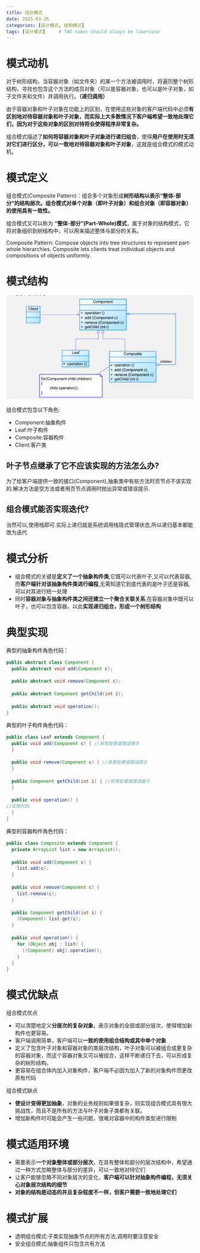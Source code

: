 ```yaml
---
title: 组合模式
date: 2025-03-26 
categories: [设计模式, 结构模式]
tags: [设计模式]     # TAG names should always be lowercase
---
```


# 模式动机

对于树形结构，当容器对象（如文件夹）的某一个方法被调用时，将遍历整个树形结构，寻找也包含这个方法的成员对象（可以是容器对象，也可以是叶子对象，如子文件夹和文件）并调用执行。**（递归调用）**

由于容器对象和叶子对象在功能上的区别，在使用这些对象的客户端代码中必须**有区别地对待容器对象和叶子对象，而实际上大多数情况下客户端希望一致地处理它们，因为对于这些对象的区别对待将会使得程序非常复杂。**

组合模式描述了**如何将容器对象和叶子对象进行递归组合**，使得**用户在使用时无须对它们进行区分，可以一致地对待容器对象和叶子对象**，这就是组合模式的模式动机。

# 模式定义

组合模式(Composite Pattern)：组合多个对象形成**树形结构以表示“整体-部分”的结构层次。组合模式对单个对象（即叶子对象）和组合对象（即容器对象）的使用具有一致性。**

组合模式又可以称为 **“整体-部分”(Part-Whole)模式**，属于对象的结构模式，它将对象组织到树结构中，可以用来描述整体与部分的关系。

Composite Pattern: Compose objects into tree structures to represent part-whole hierarchies. Composite lets clients treat individual objects and compositions of objects uniformly.

# 模式结构

![组合模式结构图](/assets/img/组合模式结构图.png)

组合模式包含以下角色:
- Component:抽象构件
- Leaf:叶子构件
- Composite:容器构件
- Client:客户类

## 叶子节点继承了它不应该实现的方法怎么办?
为了给客户端提供一致的接口(Component),抽象类中有些方法时页节点不该实现的.解决方法是空方法或者用页节点调用时抛出异常或错误提示.

## 组合模式能否实现迭代?
当然可以,使用栈即可.实际上递归就是系统调用栈隐式管理状态,所以递归基本都能改为迭代

# 模式分析

- 组合模式的关键是**定义了一个抽象构件类**,它既可以代表叶子,又可以代表容器,而**客户端针对该抽象构件类进行编程**,无需知道它到底代表的是叶子还是容器,可以对其进行统一处理
- 同时**容器对象与抽象构件类之间还建立一个聚合关联关系**,在容器对象中既可以叶子，也可以包含容器，以此**实现递归组合，形成一个树形结构**

# 典型实现

典型的抽象构件角色代码：
```java
public abstract class Component {
  public abstract void add(Component c);

  public abstract void remove(Component c);

  public abstract Component getChild(int i);

  public abstract void operation();
}
```
典型的叶子构件角色代码：
```java
public class Leaf extends Component {
  public void add(Component c) { //异常处理或错误提示 
  }

  public void remove(Component c) { //异常处理或错误提示 
  }

  public Component getChild(int i) { //异常处理或错误提示 
  }

  public void operation() {
//实现代码
  }
}
```
典型的容器构件角色代码：
```java
public class Composite extends Component {
  private ArrayList list = new ArrayList();

  public void add(Component c) {
    list.add(c);
  }

  public void remove(Component c) {
    list.remove(c);
  }

  public Component getChild(int i) {
    (Component) list.get(i);
  }

  public void operation() {
    for (Object obj : list) {
      ((Component) obj).operation();
    }
  }
}
```

# 模式优缺点

组合模式优点
- 可以清楚地定义**分层次的复杂对象**，表示对象的全部或部分层次，使得增加新构件也更容易。
- 客户端调用简单，客户端可以**一致的使用组合结构或其中单个对象**
- 定义了包含叶子对象和容器对象的类层次结构，叶子对象可以被组合成更复杂的容器对象，而这个容器对象又可以被组合，这样不断递归下去，可以形成复杂的树形结构。
- 更容易在组合体内加入对象构件，客户端不必因为加入了新的对象构件而更改原有代码

组合模式缺点
- **使设计变得更加抽象**，对象的业务规则如果很复杂，则实现组合模式具有很大挑战性，而且不是所有的方法与叶子对象子类都有关联。
- 增加新构件时可能会产生一些问题，很难对容器中的构件类型进行限制

# 模式适用环境
- 需要表示**一个对象整体或部分层次**，在具有整体和部分的层次结构中，希望通过一种方式忽略整体与部分的差异，可以一致地对待它们
- 让客户能够忽略不同对象层次的变化，**客户端可以针对抽象构件编程，无须关心对象层次结构的细节**
- **对象的结构是动态的并且复杂程度不一样，但客户需要一致地处理它们**

# 模式扩展
- 透明组合模式:子类实现抽象节点的所有方法,调用时要注意安全
- 安全组合模式:抽象组件只包含共有方法
